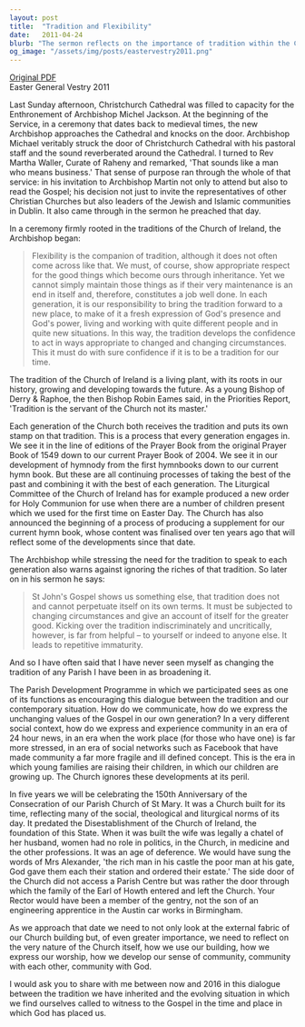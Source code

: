 ```yaml
---
layout: post
title:  "Tradition and Flexibility"
date:   2011-04-24
blurb: "The sermon reflects on the importance of tradition within the Church of Ireland, emphasizing the need for flexibility to adapt to changing times. It discusses the balance between respecting inherited traditions and broadening them to remain relevant. The sermon also highlights the Church's efforts to engage with contemporary issues and maintain its relevance in modern society."
og_image: "/assets/img/posts/eastervestry2011.png"
---
```

[Original PDF](/assets/pdf/eastervestry2011.pdf)    
Easter General Vestry 2011

Last Sunday afternoon, Christchurch Cathedral was filled to capacity for the Enthronement of Archbishop Michel Jackson. At the beginning of the Service, in a ceremony that dates back to medieval times, the new Archbishop approaches the Cathedral and knocks on the door. Archbishop Michael veritably struck the door of Christchurch Cathedral with his pastoral staff and the sound reverberated around the Cathedral. I turned to Rev Martha Waller, Curate of Raheny and remarked, 'That sounds like a man who means business.' That sense of purpose ran through the whole of that service: in his invitation to Archbishop Martin not only to attend but also to read the Gospel; his decision not just to invite the representatives of other Christian Churches but also leaders of the Jewish and Islamic communities in Dublin. It also came through in the sermon he preached that day.

In a ceremony firmly rooted in the traditions of the Church of Ireland, the Archbishop began:

> Flexibility is the companion of tradition, although it does not often come across like that. We must, of course, show appropriate respect for the good things which become ours through inheritance. Yet we cannot simply maintain those things as if their very maintenance is an end in itself and, therefore, constitutes a job well done. In each generation, it is our responsibility to bring the tradition forward to a new place, to make of it a fresh expression of God's presence and God's power, living and working with quite different people and in quite new situations. In this way, the tradition develops the confidence to act in ways appropriate to changed and changing circumstances. This it must do with sure confidence if it is to be a tradition for our time.

The tradition of the Church of Ireland is a living plant, with its roots in our history, growing and developing towards the future. As a young Bishop of Derry & Raphoe, the then Bishop Robin Eames said, in the Priorities Report, 'Tradition is the servant of the Church not its master.'

Each generation of the Church both receives the tradition and puts its own stamp on that tradition. This is a process that every generation engages in. We see it in the line of editions of the Prayer Book from the original Prayer Book of 1549 down to our current Prayer Book of 2004. We see it in our development of hymnody from the first hymnbooks down to our current hymn book. But these are all continuing processes of taking the best of the past and combining it with the best of each generation. The Liturgical Committee of the Church of Ireland has for example produced a new order for Holy Communion for use when there are a number of children present which we used for the first time on Easter Day. The Church has also announced the beginning of a process of producing a supplement for our current hymn book, whose content was finalised over ten years ago that will reflect some of the developments since that date.

The Archbishop while stressing the need for the tradition to speak to each generation also warns against ignoring the riches of that tradition. So later on in his sermon he says:

> St John's Gospel shows us something else, that tradition does not and cannot perpetuate itself on its own terms. It must be subjected to changing circumstances and give an account of itself for the greater good. Kicking over the tradition indiscriminately and uncritically, however, is far from helpful – to yourself or indeed to anyone else. It leads to repetitive immaturity.

And so I have often said that I have never seen myself as changing the tradition of any Parish I have been in as broadening it.

The Parish Development Programme in which we participated sees as one of its functions as encouraging this dialogue between the tradition and our contemporary situation. How do we communicate, how do we express the unchanging values of the Gospel in our own generation? In a very different social context, how do we express and experience community in an era of 24 hour news, in an era when the work place (for those who have one) is far more stressed, in an era of social networks such as Facebook that have made community a far more fragile and ill defined concept. This is the era in which young families are raising their children, in which our children are growing up. The Church ignores these developments at its peril.

In five years we will be celebrating the 150th Anniversary of the Consecration of our Parish Church of St Mary. It was a Church built for its time, reflecting many of the social, theological and liturgical norms of its day. It predated the Disestablishment of the Church of Ireland, the foundation of this State. When it was built the wife was legally a chatel of her husband, women had no role in politics, in the Church, in medicine and the other professions. It was an age of deference. We would have sung the words of Mrs Alexander, 'the rich man in his castle the poor man at his gate, God gave them each their station and ordered their estate.' The side door of the Church did not access a Parish Centre but was rather the door through which the family of the Earl of Howth entered and left the Church. Your Rector would have been a member of the gentry, not the son of an engineering apprentice in the Austin car works in Birmingham.

As we approach that date we need to not only look at the external fabric of our Church building but, of even greater importance, we need to reflect on the very nature of the Church itself, how we use our building, how we express our worship, how we develop our sense of community, community with each other, community with God.

I would ask you to share with me between now and 2016 in this dialogue between the tradition we have inherited and the evolving situation in which we find ourselves called to witness to the Gospel in the time and place in which God has placed us.
